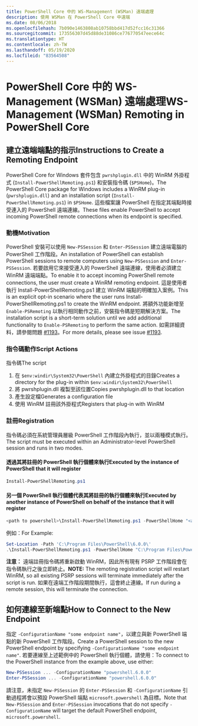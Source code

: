 ```yaml
---
title: PowerShell Core 中的 WS-Management (WSMan) 遠端處理
description: 使用 WSMan 在 PowerShell Core 中遠端
ms.date: 08/06/2018
ms.openlocfilehash: 7b090e1463808ab10758bbd417d52fcc16c31366
ms.sourcegitcommit: 173556307d45d88de31086ce776770547eece64c
ms.translationtype: HT
ms.contentlocale: zh-TW
ms.lasthandoff: 05/19/2020
ms.locfileid: "83564508"
---
```

# <a name="ws-management-wsman-remoting-in-powershell-core"></a><span data-ttu-id="18543-103">PowerShell Core 中的 WS-Management (WSMan) 遠端處理</span><span class="sxs-lookup"><span data-stu-id="18543-103">WS-Management (WSMan) Remoting in PowerShell Core</span></span>

## <a name="instructions-to-create-a-remoting-endpoint"></a><span data-ttu-id="18543-104">建立遠端端點的指示</span><span class="sxs-lookup"><span data-stu-id="18543-104">Instructions to Create a Remoting Endpoint</span></span>

<span data-ttu-id="18543-105">PowerShell Core for Windows 套件包含 `pwrshplugin.dll` 中的 WinRM 外掛程式 (`Install-PowerShellRemoting.ps1`) 和安裝指令碼 (`$PSHome`)。</span><span class="sxs-lookup"><span data-stu-id="18543-105">The PowerShell Core package for Windows includes a WinRM plug-in (`pwrshplugin.dll`) and an installation script (`Install-PowerShellRemoting.ps1`) in `$PSHome`.</span></span>
<span data-ttu-id="18543-106">這些檔案讓 PowerShell 在指定其端點時接受連入的 PowerShell 遠端連線。</span><span class="sxs-lookup"><span data-stu-id="18543-106">These files enable PowerShell to accept incoming PowerShell remote connections when its endpoint is specified.</span></span>

### <a name="motivation"></a><span data-ttu-id="18543-107">動機</span><span class="sxs-lookup"><span data-stu-id="18543-107">Motivation</span></span>

<span data-ttu-id="18543-108">PowerShell 安裝可以使用 `New-PSSession` 和 `Enter-PSSession` 建立遠端電腦的 PowerShell 工作階段。</span><span class="sxs-lookup"><span data-stu-id="18543-108">An installation of PowerShell can establish PowerShell sessions to remote computers using `New-PSSession` and `Enter-PSSession`.</span></span>
<span data-ttu-id="18543-109">若要啟用它來接受連入的 PowerShell 遠端連線，使用者必須建立 WinRM 遠端端點。</span><span class="sxs-lookup"><span data-stu-id="18543-109">To enable it to accept incoming PowerShell remote connections, the user must create a WinRM remoting endpoint.</span></span>
<span data-ttu-id="18543-110">這是使用者執行 Install-PowerShellRemoting.ps1 建立 WinRM 端點的明確加入案例。</span><span class="sxs-lookup"><span data-stu-id="18543-110">This is an explicit opt-in scenario where the user runs Install-PowerShellRemoting.ps1 to create the WinRM endpoint.</span></span>
<span data-ttu-id="18543-111">將額外功能新增至 `Enable-PSRemoting` 以執行相同動作之前，安裝指令碼是短期解決方案。</span><span class="sxs-lookup"><span data-stu-id="18543-111">The installation script is a short-term solution until we add additional functionality to `Enable-PSRemoting` to perform the same action.</span></span>
<span data-ttu-id="18543-112">如需詳細資料，請參閱問題 [#1193](https://github.com/PowerShell/PowerShell/issues/1193)。</span><span class="sxs-lookup"><span data-stu-id="18543-112">For more details, please see issue [#1193](https://github.com/PowerShell/PowerShell/issues/1193).</span></span>

### <a name="script-actions"></a><span data-ttu-id="18543-113">指令碼動作</span><span class="sxs-lookup"><span data-stu-id="18543-113">Script Actions</span></span>

<span data-ttu-id="18543-114">指令碼</span><span class="sxs-lookup"><span data-stu-id="18543-114">The script</span></span>

1. <span data-ttu-id="18543-115">在 `$env:windir\System32\PowerShell` 內建立外掛程式的目錄</span><span class="sxs-lookup"><span data-stu-id="18543-115">Creates a directory for the plug-in within `$env:windir\System32\PowerShell`</span></span>
1. <span data-ttu-id="18543-116">將 pwrshplugin.dll 複製至該位置</span><span class="sxs-lookup"><span data-stu-id="18543-116">Copies pwrshplugin.dll to that location</span></span>
1. <span data-ttu-id="18543-117">產生設定檔</span><span class="sxs-lookup"><span data-stu-id="18543-117">Generates a configuration file</span></span>
1. <span data-ttu-id="18543-118">使用 WinRM 註冊該外掛程式</span><span class="sxs-lookup"><span data-stu-id="18543-118">Registers that plug-in with WinRM</span></span>

### <a name="registration"></a><span data-ttu-id="18543-119">註冊</span><span class="sxs-lookup"><span data-stu-id="18543-119">Registration</span></span>

<span data-ttu-id="18543-120">指令碼必須在系統管理員層級 PowerShell 工作階段內執行，並以兩種模式執行。</span><span class="sxs-lookup"><span data-stu-id="18543-120">The script must be executed within an Administrator-level PowerShell session and runs in two modes.</span></span>

#### <a name="executed-by-the-instance-of-powershell-that-it-will-register"></a><span data-ttu-id="18543-121">透過其將註冊的 PowerShell 執行個體來執行</span><span class="sxs-lookup"><span data-stu-id="18543-121">Executed by the instance of PowerShell that it will register</span></span>

```powershell
Install-PowerShellRemoting.ps1
```

#### <a name="executed-by-another-instance-of-powershell-on-behalf-of-the-instance-that-it-will-register"></a><span data-ttu-id="18543-122">另一個 PowerShell 執行個體代表其將註冊的執行個體來執行</span><span class="sxs-lookup"><span data-stu-id="18543-122">Executed by another instance of PowerShell on behalf of the instance that it will register</span></span>

```powershell
<path to powershell>\Install-PowerShellRemoting.ps1 -PowerShellHome "<absolute path to the instance's $PSHOME>"
```

<span data-ttu-id="18543-123">例如：</span><span class="sxs-lookup"><span data-stu-id="18543-123">For Example:</span></span>

```powershell
Set-Location -Path 'C:\Program Files\PowerShell\6.0.0\'
.\Install-PowerShellRemoting.ps1 -PowerShellHome "C:\Program Files\PowerShell\6.0.0\"
```

<span data-ttu-id="18543-124">**注意：** 遠端註冊指令碼將重新啟動 WinRM，因此所有現有 PSRP 工作階段會在指令碼執行之後立即終止。</span><span class="sxs-lookup"><span data-stu-id="18543-124">**NOTE:** The remoting registration script will restart WinRM, so all existing PSRP sessions will terminate immediately after the script is run.</span></span> <span data-ttu-id="18543-125">如果在遠端工作階段期間執行，這會終止連線。</span><span class="sxs-lookup"><span data-stu-id="18543-125">If run during a remote session, this will terminate the connection.</span></span>

## <a name="how-to-connect-to-the-new-endpoint"></a><span data-ttu-id="18543-126">如何連線至新端點</span><span class="sxs-lookup"><span data-stu-id="18543-126">How to Connect to the New Endpoint</span></span>

<span data-ttu-id="18543-127">指定 `-ConfigurationName "some endpoint name"`，以建立與新 PowerShell 端點的新 PowerShell 工作階段。</span><span class="sxs-lookup"><span data-stu-id="18543-127">Create a PowerShell session to the new PowerShell endpoint by specifying `-ConfigurationName "some endpoint name"`.</span></span> <span data-ttu-id="18543-128">若要連線至上述範例中的 PowerShell 執行個體，請使用：</span><span class="sxs-lookup"><span data-stu-id="18543-128">To connect to the PowerShell instance from the example above, use either:</span></span>

```powershell
New-PSSession ... -ConfigurationName "powershell.6.0.0"
Enter-PSSession ... -ConfigurationName "powershell.6.0.0"
```

<span data-ttu-id="18543-129">請注意，未指定 `New-PSSession` 的 `Enter-PSSession` 和 `-ConfigurationName` 引動過程將會以預設 PowerShell 端點 `microsoft.powershell` 為目標。</span><span class="sxs-lookup"><span data-stu-id="18543-129">Note that `New-PSSession` and `Enter-PSSession` invocations that do not specify `-ConfigurationName` will target the default PowerShell endpoint, `microsoft.powershell`.</span></span>
